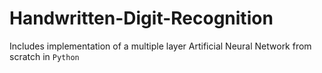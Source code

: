 # Handwritten-Digit-Recognition

Includes implementation of a multiple layer Artificial Neural Network
from scratch in `Python`
